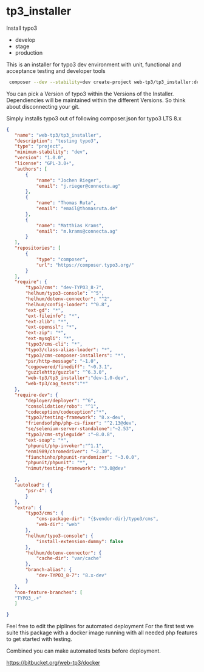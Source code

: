 # tp3_installer

Install typo3 
- develop
- stage
- production

This is an installer for typo3 dev environment with unit, functional and acceptance  testing and developer tools
```bash
 composer --dev --stability=dev create-project web-tp3/tp3_installer:dev-master
 ```

You can pick a Version of typo3 within the Versions of the Installer. Dependiencies will be maintained within the different Versions. So think about disconnecting your git. 
 
 
 Simply installs typo3 out of following composer.json for typo3 LTS 8.x
 

 ```json
{
	"name": "web-tp3/tp3_installer",
	"description": "testing typo3",
	"type": "project",
	"minimum-stability": "dev",
	"version": "1.0.0",
	"license": "GPL-3.0+",
	"authors": [
		{
			"name": "Jochen Rieger",
			"email": "j.rieger@connecta.ag"
		},
		{
			"name": "Thomas Ruta",
			"email": "email@thomasruta.de"
		},
		{
			"name": "Matthias Krams",
			"email": "m.krams@connecta.ag"
		}
	],
	"repositories": [
		{
			"type": "composer",
			"url": "https://composer.typo3.org/"
		}
	],
	"require": {
		"typo3/cms": "dev-TYPO3_8-7",
		"helhum/typo3-console": "^5",
		"helhum/dotenv-connector": "^2",
		"helhum/config-loader": "^0.8",
		"ext-gd": "*",
		"ext-fileinfo": "*",
		"ext-zlib": "*",
		"ext-openssl": "*",
		"ext-zip": "*",
		"ext-mysqli": "*",
		"typo3/cms-cli": "*",
		"typo3/class-alias-loader": "*",
		"typo3/cms-composer-installers": "*",
		"psr/http-message": "~1.0",
		"cogpowered/finediff": "~0.3.1",
		"guzzlehttp/guzzle": "^6.3.0",
		"web-tp3/tp3_installer":"dev-1.0-dev",
		"web-tp3/cag_tests":"*"
	},
	"require-dev": {
		"deployer/deployer": "^6",
		"consolidation/robo": "^1",
		"codeception/codeception":"*",
		"typo3/testing-framework": "8.x-dev",
		"friendsofphp/php-cs-fixer": "^2.13@dev",
		"se/selenium-server-standalone":"~2.53",
		"typo3/cms-styleguide" :"~8.0.8",
		"ext-soap": "*",
		"phpunit/php-invoker":"^1.1",
		"enm1989/chromedriver": "~2.30",
		"fiunchinho/phpunit-randomizer": "~3.0.0",
		"phpunit/phpunit": "*",
		"nimut/testing-framework": "^3.0@dev"

	},
	"autoload": {
		"psr-4": {
		}
	},
	"extra": {
		"typo3/cms": {
			"cms-package-dir": "{$vendor-dir}/typo3/cms",
			"web-dir": "web"
		},
		"helhum/typo3-console": {
			"install-extension-dummy": false
		},
		"helhum/dotenv-connector": {
			"cache-dir": "var/cache"
		},
		"branch-alias": {
			"dev-TYPO3_8-7": "8.x-dev"
		}
	},
	"non-feature-branches": [
	"TYPO3_.+"
	]

}
 ```
 
 Feel free to edit the piplines for automated deployment
 For the first test we suite this package with a docker image running with all needed php features to get started with testing.
 
 Combined you can make automated tests before deployment.
 
 https://bitbucket.org/web-tp3/docker
 